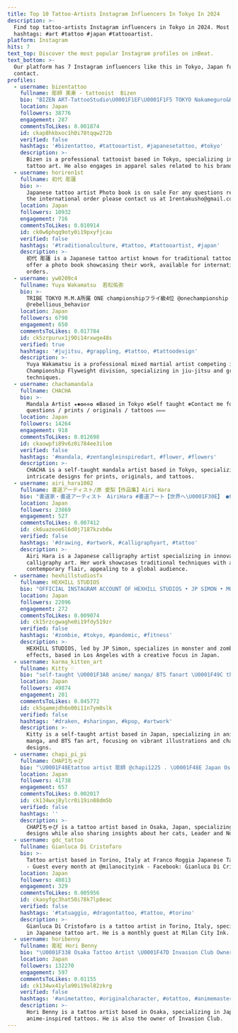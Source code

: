 ```yaml
---
title: Top 10 Tattoo-Artists Instagram Influencers In Tokyo In 2024
description: >-
  Find top tattoo-artists Instagram influencers in Tokyo in 2024. Most popular
  hashtags: #art #tattoo #japan #tattooartist.
platform: Instagram
hits: 7
text_top: Discover the most popular Instagram profiles on inBeat.
text_bottom: >-
  Our platform has 7 Instagram influencers like this in Tokyo, Japan for you to
  contact.
profiles:
  - username: bizentattoo
    fullname: 彫師 美漸 - tattooist  Bizen
    bio: "BIZEN ART-TattooStudio\U0001F1EF\U0001F1F5 TOKYO Nakameguro&Kanagawa \U0001F465所属彫師 @roja_tattooist @tattoo_mayu @dk_tattoo_omn BIZENアパレル販売DM\U0001F4E9"
    location: Japan
    followers: 38776
    engagement: 287
    commentsToLikes: 0.001874
    id: ckap8hkbxoc1h0i78tqqw272b
    verified: false
    hashtags: '#bizentattoo, #tattooartist, #japanesetattoo, #tokyo'
    description: >-
      Bizen is a professional tattooist based in Tokyo, specializing in Japanese
      tattoo art. He also engages in apparel sales related to his brand.
  - username: horiren1st
    fullname: 初代 彫蓮
    bio: >-
      Japanese tattoo artist Photo book is on sale For any questions regarding
      the international order please contact us at 1rentakusho@gmail.com
    location: Japan
    followers: 10932
    engagement: 716
    commentsToLikes: 0.010914
    id: ck0w6phqq9oty0i19pxyfjcau
    verified: false
    hashtags: '#traditionalculture, #tattoo, #tattooartist, #japan'
    description: >-
      初代 彫蓮 is a Japanese tattoo artist known for traditional tattoo art. They
      offer a photo book showcasing their work, available for international
      orders.
  - username: yw0209c4
    fullname: Yuya Wakamatsu  若松佑弥
    bio: >-
      TRIBE TOKYO M.M.A所属 ONE championshipフライ級4位 @onechampionship
      @rebellious_behavior
    location: Japan
    followers: 6798
    engagement: 650
    commentsToLikes: 0.017784
    id: ck5zrpurux1j90i14rxwge48s
    verified: true
    hashtags: '#jujitsu, #grappling, #tattoo, #tattoodesign'
    description: >-
      Yuya Wakamatsu is a professional mixed martial artist competing in the ONE
      Championship Flyweight division, specializing in jiu-jitsu and grappling
      techniques.
  - username: chachamandala
    fullname: CHACHA
    bio: >-
      Mandala Artist ✬✺❂✣❊✪ ⊛Based in Tokyo ⊛Self taught ⊛Contact me for any
      questions / prints / originals / tattoos ▻▻▻
    location: Japan
    followers: 14264
    engagement: 918
    commentsToLikes: 0.012698
    id: ckaowpfi89v6z0i784ee3ilom
    verified: false
    hashtags: '#mandala, #zentangleinspiredart, #flower, #flowers'
    description: >-
      CHACHA is a self-taught mandala artist based in Tokyo, specializing in
      intricate designs for prints, originals, and tattoos.
  - username: airi_hara1002
    fullname: 書道アーティスト/原 愛梨【作品集】Airi Hara
    bio: "書道家・書道アーティスト　AiriHara #書道アート【世界へ\U0001F30E】 ●仕事依頼→keisuke.nishizawa@twinplanet.co.jp Twitter／YouTube は下記リンクへ\U0001F58C ・ ※DM事務所管理"
    location: Japan
    followers: 23869
    engagement: 527
    commentsToLikes: 0.007412
    id: ck6uazeoe6l6d0j7187kzvb6w
    verified: false
    hashtags: '#drawing, #artwork, #calligraphyart, #tattoo'
    description: >-
      Airi Hara is a Japanese calligraphy artist specializing in innovative
      calligraphy art. Her work showcases traditional techniques with a
      contemporary flair, appealing to a global audience.
  - username: hexhillstudiosfx
    fullname: HEXHILL STUDIOS
    bio: "OFFICIAL INSTAGRAM ACCOUNT OF HEXHILL STUDIOS • JP SIMON • MONSTER ZOMBIE FX STUDIO • LOS ANGELES \U0001F1FA\U0001F1F8"
    location: Japan
    followers: 22096
    engagement: 272
    commentsToLikes: 0.009074
    id: ck15rzcgwaghe0i19fdy519zr
    verified: false
    hashtags: '#zombie, #tokyo, #pandemic, #fitness'
    description: >-
      HEXHILL STUDIOS, led by JP Simon, specializes in monster and zombie visual
      effects, based in Los Angeles with a creative focus in Japan.
  - username: karma_kitten_art
    fullname: Kitty ♡
    bio: "self-taught \U0001F3A8 anime/ manga/ BTS fanart \U0001F49C thank you for the support! \U0001F49C DM or mail for business inquiries \U0001F48C wanna buy me a coffee?! ☕❤"
    location: Japan
    followers: 49874
    engagement: 281
    commentsToLikes: 0.045772
    id: ck5qammjdh6o00i11n7ym0slk
    verified: false
    hashtags: '#draken, #sharingan, #kpop, #artwork'
    description: >-
      Kitty is a self-taught artist based in Japan, specializing in anime,
      manga, and BTS fan art, focusing on vibrant illustrations and character
      designs.
  - username: chapi_pi_pi
    fullname: CHAPIちゃぴ
    bio: "\U0001F48Etattoo artist 彫師 @chapi1225 . \U0001F48E Japan Osaka \U0001F48E \U0001F408 リーダー and ノア \U0001F48E \U0001F408猫垢 @leadernoa . インスタメッセージ見てません"
    location: Japan
    followers: 41738
    engagement: 657
    commentsToLikes: 0.002017
    id: ck134wxj8ylcr0i19in88dm5b
    verified: false
    hashtags: ''
    description: >-
      CHAPIちゃぴ is a tattoo artist based in Osaka, Japan, specializing in unique
      designs while also sharing insights about her cats, Leader and Noah.
  - username: gdc_tattoo
    fullname: Gianluca Di Cristofaro
    bio: >-
      Tattoo artist based in Torino, Italy at Franco Roggia Japanese Tattoo art
      - Guest every month at @milanocityink - Facebook: Gianluca Di Cristofaro
    location: Japan
    followers: 40813
    engagement: 329
    commentsToLikes: 0.005956
    id: ckaoyfgc3hat50i78k7lp8eac
    verified: false
    hashtags: '#tatuaggio, #dragontattoo, #tattoo, #torino'
    description: >-
      Gianluca Di Cristofaro is a tattoo artist in Torino, Italy, specializing
      in Japanese tattoo art. He is a monthly guest at Milan City Ink.
  - username: horibenny
    fullname: 彫紅 Hori Benny
    bio: "\U0001F338 Osaka Tattoo Artist \U0001F47D Invasion Club Owner @invasionclubJP \U0001F9BE #Otattoo ⛩️ Author: Japanese Tattoos \U0001F46F‍♀️ Sponsor: @cheyenne_tattooequipment Booking↓"
    location: Japan
    followers: 132270
    engagement: 597
    commentsToLikes: 0.01155
    id: ck134wx41yla90i19ol82zkrg
    verified: false
    hashtags: '#animetattoo, #originalcharacter, #otattoo, #animemasterink'
    description: >-
      Hori Benny is a tattoo artist based in Osaka, specializing in Japanese and
      anime-inspired tattoos. He is also the owner of Invasion Club.
---
```


